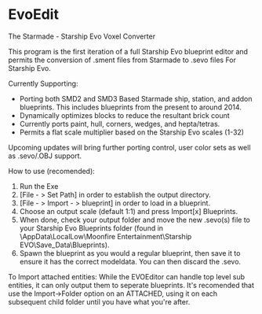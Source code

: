 # EvoEdit
The Starmade - Starship Evo Voxel Converter


This program is the first iteration of a full Starship Evo blueprint editor and permits the conversion of .sment files from Starmade to .sevo files For Starship Evo.

Currently Supporting:
- Porting both SMD2 and SMD3 Based Starmade ship, station, and addon blueprints. This includes blueprints from the present to around 2014. 
- Dynamically optimizes blocks to reduce the resultant brick count
- Currently ports paint, hull, corners, wedges, and hepta/tetras.
- Permits a flat scale multiplier based on the Starship Evo scales (1-32)

Upcoming updates will bring further porting control, user color sets as well as .sevo/.OBJ support. 

How to use (recomended):
1. Run the Exe
2. [File - > Set Path] in order to establish the output directory.
4. [File - > Import - > blueprint] in order to load in a blueprint.
5. Choose an output scale (default 1:1) and press Import[x] Blueprints.
6. When done, check your output folder and move the new .sevo(s) file to your Starship Evo Blueprints folder (found in \AppData\LocalLow\Moonfire Entertainment\Starship EVO\Save_Data\Blueprints).
7. Spawn the blueprint as you would a regular blueprint, then save it to ensure it has the correct modeldata. You can then discard the .sevo.


To Import attached entities:
While the EVOEditor can handle top level sub entities, it can only output them to seperate blueprints. It's recomended that use the Import->Folder option on an ATTACHED, using it on each subsequent child folder until you have what you're after.
 